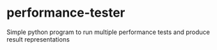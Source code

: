 # performance-tester
Simple python program to run multiple performance tests and produce result representations
